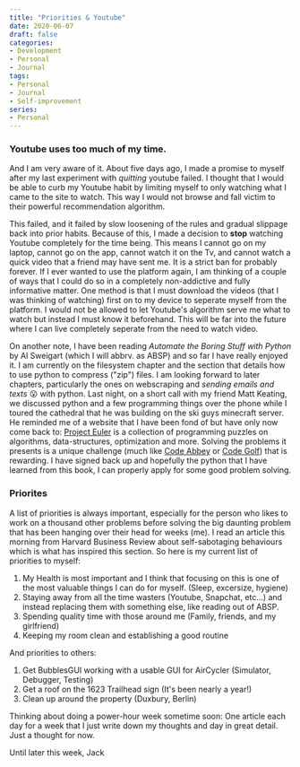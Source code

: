 ```yaml
---
title: "Priorities & Youtube"
date: 2020-06-07
draft: false
categories:
- Development
- Personal
- Journal
tags:
- Personal
- Journal
- Self-improvement
series:
- Personal
---
```


### Youtube uses too much of my time.

And I am very aware of it. About five days ago, I made a promise to myself after my last experiment with *quitting* youtube failed. I thought that I would be able to curb my Youtube habit by limiting myself to only watching what I came to the site to watch. This way I would not browse and fall victim to their powerful recommendation algorithm.

This failed, and it failed by slow loosening of the rules and gradual slippage back into prior habits. Because of this, I made a decision to **stop** watching Youtube completely for the time being. This means I cannot go on my laptop, cannot go on the app, cannot watch it on the Tv, and cannot watch a quick video that a friend may have sent me. It is a strict ban for probably forever. If I ever wanted to use the platform again, I am thinking of a couple of ways that I could do so in a completely non-addictive and fully informative matter. One method is that I must download the videos (that I was thinking of watching) first on to my device to seperate myself from the platform. I would not be allowed to let Youtube's algorithm serve me what to watch but instead I must know it beforehand. This will be far into the future where I can live completely seperate from the need to watch video.

On another note, I have been reading *Automate the Boring Stuff with Python* by Al Sweigart (which I will abbrv. as ABSP) and so far I have really enjoyed it. I am currently on the filesystem chapter and the section that details how to use python to compress ("zip") files. I am looking forward to later chapters, particularly the ones on webscraping and *sending emails and texts* 😮 with python. Last night, on a short call with my friend Matt Keating, we discussed python and a few programming things over the phone while I toured the cathedral that he was building on the ski guys minecraft server. He reminded me of a website that I have been fond of but have only now come back to: [Project Euler](https://projecteuler.net) is a collection of programming puzzles on algorithms, data-structures, optimization and more. Solving the problems it presents is a unique challenge (much like [Code Abbey](https://www.codeabbey.com/) or [Code Golf](https://code.golf/)) that is rewarding. I have signed back up and hopefully the python that I have learned from this book, I can properly apply for some good problem solving.

### Priorites

A list of priorities is always important, especially for the person who likes to work on a thousand other problems before solving the big daunting problem that has been hanging over their head for weeks (me). I read an article this morning from Harvard Business Review about self-sabotaging behaviours which is what has inspired this section. So here is my current list of priorities to myself:

1. My Health is most important and I think that focusing on this is one of the most valuable things I can do for myself. (Sleep, excersize, hygiene)
2. Staying away from all the time wasters (Youtube, Snapchat, etc...) and instead replacing them with something else, like reading out of ABSP.
3. Spending quality time with those around me (Family, friends, and my girlfriend)
4. Keeping my room clean and establishing a good routine

And priorities to others:

1. Get BubblesGUI working with a usable GUI for AirCycler (Simulator, Debugger, Testing)
2. Get a roof on the 1623 Trailhead sign (It's been nearly a year!)
3. Clean up around the property (Duxbury, Berlin)

Thinking about doing a power-hour week sometime soon: One article each day for a week that I just write down my thoughts and day in great detail. Just a thought for now.

Until later this week,
Jack